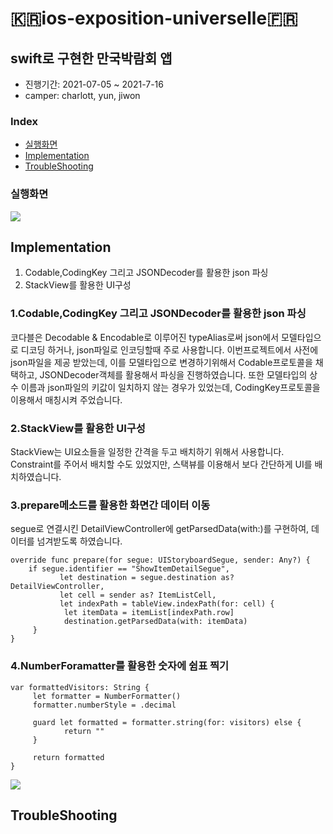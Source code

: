 # 🇰🇷ios-exposition-universelle🇫🇷
swift로 구현한 만국박람회 앱
---
- 진행기간: 2021-07-05 ~ 2021-7-16
- camper: charlott, yun, jiwon 

### Index
- [실행화면](#실행화면)
- [Implementation](#Implementation)
- [TroubleShooting](#TroubleShooting)

### 실행화면

![](https://i.imgur.com/Hker8QB.gif)

## Implementation
1. Codable,CodingKey 그리고 JSONDecoder를 활용한 json 파싱
2. StackView를 활용한 UI구성


### 1.Codable,CodingKey 그리고 JSONDecoder를 활용한 json 파싱
코다블은 Decodable & Encodable로 이루어진 typeAlias로써 json에서 모델타입으로 디코딩 하거나, json파일로 인코딩할때 주로 사용합니다. 
이번프로젝트에서 사전에 json파일을 제공 받았는데, 이를 모델타입으로 변경하기위해서 Codable프로토콜을 채택하고, JSONDecoder객체를 활용해서 파싱을 진행하였습니다.
또한 모델타입의 상수 이름과 json파일의 키값이 일치하지 않는 경우가 있었는데, CodingKey프로토콜을 이용해서 매칭시켜 주었습니다. 

### 2.StackView를 활용한 UI구성
StackView는 UI요소들을 일정한 간격을 두고 배치하기 위해서 사용합니다. Constraint를 주어서 배치할 수도 있었지만, 스택뷰를 이용해서 보다 간단하게 UI를 배치하였습니다.

### 3.prepare메소드를 활용한 화면간 데이터 이동
segue로 연결시킨 DetailViewController에 getParsedData(with:)를 구현하여, 데이터를 넘겨받도록 하였습니다.
```swift=
override func prepare(for segue: UIStoryboardSegue, sender: Any?) {
    if segue.identifier == "ShowItemDetailSegue",
           let destination = segue.destination as? DetailViewController,
           let cell = sender as? ItemListCell,
           let indexPath = tableView.indexPath(for: cell) {
            let itemData = itemList[indexPath.row]
            destination.getParsedData(with: itemData)
     }
}
```

### 4.NumberForamatter를 활용한 숫자에 쉼표 찍기
```swift=
var formattedVisitors: String {
     let formatter = NumberFormatter()
     formatter.numberStyle = .decimal
        
     guard let formatted = formatter.string(for: visitors) else {
            return ""
     }
    
     return formatted
}
```
![](https://i.imgur.com/cXfRnM5.png)

## TroubleShooting



